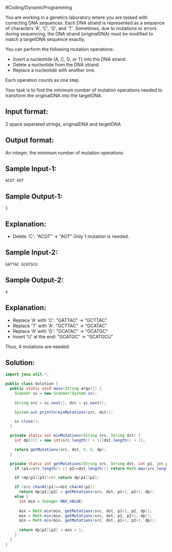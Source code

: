 #Coding/DynamicProgramming 

You are working in a genetics laboratory where you are tasked with correcting DNA sequences. Each DNA strand is represented as a sequence of characters 'A', 'C', 'G', and 'T'.
Sometimes, due to mutations or errors during sequencing, the DNA strand (originalDNA) must be modified to match a targetDNA sequence exactly.

You can perform the following mutation operations:
- Insert a nucleotide (A, C, G, or T) into the DNA strand.
- Delete a nucleotide from the DNA strand.
- Replace a nucleotide with another one.

Each operation counts as one step.

Your task is to find the minimum number of mutation operations needed to transform the originalDNA into the targetDNA.

Input format:
-------------
2 space seperated strings, originalDNA and targetDNA

Output format:
--------------
An integer, the minimum number of mutation operations


Sample Input-1:
-----------
```
ACGT AGT
```

Sample Output-1:
-----------
```
1
```

Explanation:
-----------
- Delete 'C': "ACGT" → "AGT"
Only 1 mutation is needed.

Sample Input-2:
-----------
```
GATTAC GCATGCU
```

Sample Output-2:
-----------
```
4
```

Explanation:
-----------
- Replace 'A' with 'C': "GATTAC" → "GCTTAC"
- Replace 'T' with 'A': "GCTTAC" → "GCATAC"
- Replace 'A' with 'G': "GCATAC" → "GCATGC"
- Insert 'U' at the end: "GCATGC" → "GCATGCU"

Thus, 4 mutations are needed.

## Solution:

```java
import java.util.*;

public class Solution {
  public static void main(String args[]) {
    Scanner sc = new Scanner(System.in);
    
    String src = sc.next(), dst = sc.next();

    System.out.println(minMutations(src, dst));

    sc.close();
  }

  private static int minMutations(String src, String dst) {
    int dp[][] = new int[src.length() + 1][dst.length() + 1];

    return getMutations(src, dst, 0, 0, dp);
  }

  private static int getMutations(String src, String dst, int p1, int p2, int[][] dp) {
    if (p1==src.length() || p2==dst.length()) return Math.max(src.length()-p1, dst.length()-p2);

    if (dp[p1][p2]!=0) return dp[p1][p2];

    if (src.charAt(p1)==dst.charAt(p2))
      return dp[p1][p2] = getMutations(src, dst, p1+1, p2+1, dp);
    else {
      int min = Integer.MAX_VALUE;
      
      min = Math.min(min, getMutations(src, dst, p1+1, p2, dp));
      min = Math.min(min, getMutations(src, dst, p1, p2+1, dp));
      min = Math.min(min, getMutations(src, dst, p1+1, p2+1, dp));
      
      return dp[p1][p2] = min + 1;
    }
  }
}
```